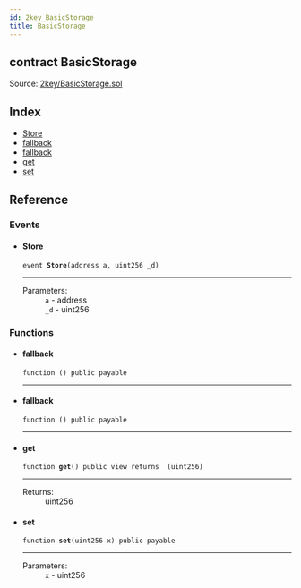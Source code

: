 ```yaml
---
id: 2key_BasicStorage
title: BasicStorage
---
```


<div class="contract-doc"><div class="contract"><h2 class="contract-header"><span class="contract-kind">contract</span> BasicStorage</h2><div class="source">Source: <a href="git+https://github.com/2keynet/web3-alpha/blob/v0.0.1/contracts/2key/BasicStorage.sol" target="_blank">2key/BasicStorage.sol</a></div></div><div class="index"><h2>Index</h2><ul><li><a href="2key_BasicStorage.html#Store">Store</a></li><li><a href="2key_BasicStorage.html#">fallback</a></li><li><a href="2key_BasicStorage.html#">fallback</a></li><li><a href="2key_BasicStorage.html#get">get</a></li><li><a href="2key_BasicStorage.html#set">set</a></li></ul></div><div class="reference"><h2>Reference</h2><div class="events"><h3>Events</h3><ul><li><div class="item event"><span id="Store" class="anchor-marker"></span><h4 class="name">Store</h4><div class="body"><code class="signature">event <strong>Store</strong><span>(address a, uint256 _d) </span></code><hr/><dl><dt><span class="label-parameters">Parameters:</span></dt><dd><div><code>a</code> - address</div><div><code>_d</code> - uint256</div></dd></dl></div></div></li></ul></div><div class="functions"><h3>Functions</h3><ul><li><div class="item function"><span id="fallback" class="anchor-marker"></span><h4 class="name">fallback</h4><div class="body"><code class="signature">function <strong></strong><span>() </span><span>public </span><span>payable </span></code><hr/></div></div></li><li><div class="item function"><span id="fallback" class="anchor-marker"></span><h4 class="name">fallback</h4><div class="body"><code class="signature">function <strong></strong><span>() </span><span>public </span><span>payable </span></code><hr/></div></div></li><li><div class="item function"><span id="get" class="anchor-marker"></span><h4 class="name">get</h4><div class="body"><code class="signature">function <strong>get</strong><span>() </span><span>public </span><span>view </span><span>returns  (uint256) </span></code><hr/><dl><dt><span class="label-return">Returns:</span></dt><dd>uint256</dd></dl></div></div></li><li><div class="item function"><span id="set" class="anchor-marker"></span><h4 class="name">set</h4><div class="body"><code class="signature">function <strong>set</strong><span>(uint256 x) </span><span>public </span><span>payable </span></code><hr/><dl><dt><span class="label-parameters">Parameters:</span></dt><dd><div><code>x</code> - uint256</div></dd></dl></div></div></li></ul></div></div></div>
